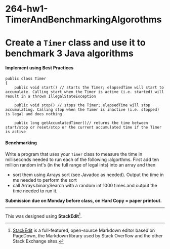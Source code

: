 # 264-hw1-TimerAndBenchmarkingAlgorothms

Create a `Timer` class and use it to benchmark 3 Java algorithms
===================
#### <i class="icon-file"></i> **Implement using Best Practices**
    public class Timer
    {
	    public void start() // starts the Timer; elapsedTime will start to accumulate. Calling start when the Timer is active (i.e. started) will result in a thrown IllegalStateException

	    public void stop() // stops the Timer; elapsedTime will stop accumulating. Calling stop when the Timer is inactive (i.e. stopped) is legal and does nothing
	    
	    public long getAccumlatedTimer()// returns the time between start/stop or reset/stop or the current accumulated time if the Timer is active

#### <i class="icon-file"></i> **Benchmarking**
Write a program that uses your `Timer` class to measure the time in milliseconds needed to run each of the following :algorthms. First add ten million random int's (in the full range of legal ints) into an array and then
- sort them using Arrays.sort (see Javadoc as needed). Output the time in ms needed to perform the sort
- call Arrays.binarySearch with a  random int 1000 times and output the time needed to run it.

**Submission due on Monday before class, on Hard Copy = paper printout.**

---
This was designed using  **StackEdit**[^stackedit]. 


  [^stackedit]: [StackEdit](https://stackedit.io/) is a full-featured, open-source Markdown editor based on PageDown, the Markdown library used by Stack Overflow and the other Stack Exchange sites.


  [1]: http://math.stackexchange.com/
